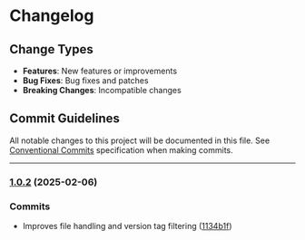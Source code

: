 # Changelog

## Change Types

- **Features**: New features or improvements
- **Bug Fixes**: Bug fixes and patches
- **Breaking Changes**: Incompatible changes

## Commit Guidelines

All notable changes to this project will be documented in this file. See [Conventional Commits](https://www.conventionalcommits.org/) specification when making commits.

---
### [1.0.2](https://github.com/sichang824/RustyTag/compare/1.0.1...1.0.2) (2025-02-06)

### Commits

* Improves file handling and version tag filtering ([1134b1f](https://github.com/sichang824/RustyTag/commit/1134b1f33f54fa0c8f00c1a93f6e0b3de4eb527e))

